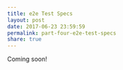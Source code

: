 ```yaml
---
title: e2e Test Specs
layout: post
date: 2017-06-23 23:59:59
permalink: part-four-e2e-test-specs
share: true
---
```


Coming soon!
